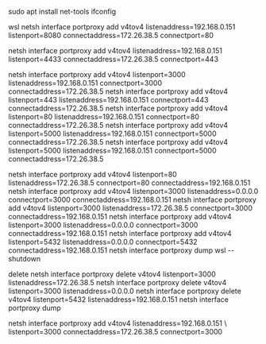 sudo apt install net-tools
ifconfig

wsl
netsh interface portproxy add v4tov4 listenaddress=192.168.0.151 \
listenport=8080 connectaddress=172.26.38.5 connectport=80

netsh interface portproxy add v4tov4 listenaddress=192.168.0.151 \
listenport=4433 connectaddress=172.26.38.5 connectport=443


netsh interface portproxy add v4tov4 listenport=3000 listenaddress=192.168.0.151 connectport=3000 connectaddress=172.26.38.5
netsh interface portproxy add v4tov4 listenport=443 listenaddress=192.168.0.151 connectport=443 connectaddress=172.26.38.5
netsh interface portproxy add v4tov4 listenport=80 listenaddress=192.168.0.151 connectport=80 connectaddress=172.26.38.5
netsh interface portproxy add v4tov4 listenport=5000 listenaddress=192.168.0.151 connectport=5000 connectaddress=172.26.38.5
netsh interface portproxy add v4tov4 listenport=5000 listenaddress=192.168.0.151 connectport=5000 connectaddress=172.26.38.5


netsh interface portproxy add v4tov4 listenport=80 listenaddress=172.26.38.5 connectport=80 connectaddress=192.168.0.151
netsh interface portproxy add v4tov4 listenport=3000 listenaddress=0.0.0.0 connectport=3000 connectaddress=192.168.0.151
netsh interface portproxy add v4tov4 listenport=3000 listenaddress=172.26.38.5 connectport=3000 connectaddress=192.168.0.151
netsh interface portproxy add v4tov4 listenport=3000 listenaddress=0.0.0.0 connectport=3000 connectaddress=192.168.0.151
netsh interface portproxy add v4tov4 listenport=5432 listenaddress=0.0.0.0 connectport=5432 connectaddress=192.168.0.151
netsh interface portproxy dump
wsl --shutdown

delete 
netsh interface portproxy delete v4tov4 listenport=3000 listenaddress=172.26.38.5
netsh interface portproxy delete v4tov4 listenport=3000 listenaddress=0.0.0.0
netsh interface portproxy delete v4tov4 listenport=5432 listenaddress=192.168.0.151
netsh interface portproxy dump

netsh interface portproxy add v4tov4 listenaddress=192.168.0.151 \ listenport=3000 connectaddress=172.26.38.5 connectport=3000